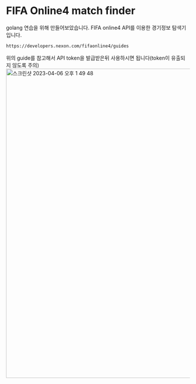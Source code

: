 # FIFA Online4 match finder
golang 연습을 위해 만들어보았습니다. FIFA online4 API를 이용한 경기정보 탐색기입니다.

```bash
https://developers.nexon.com/fifaonline4/guides  
```
위의 guide를 참고해서 API token을 발급받은뒤 사용하시면 됩니다(token이 유출되지 않도록 주의)
<img width="848" alt="스크린샷 2023-04-06 오후 1 49 48" src="https://user-images.githubusercontent.com/118821939/230274719-b97370b4-6add-4c9d-8583-9d26dd6a5499.png">

